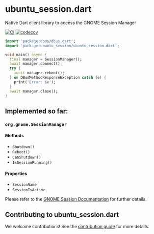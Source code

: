 # ubuntu_session.dart
Native Dart client library to access the GNOME Session Manager

[![CI](https://github.com/canonical/ubuntu_session.dart/workflows/Tests/badge.svg)](https://github.com/canonical/ubuntu_session.dart/actions/workflows/tests.yaml)
[![codecov](https://codecov.io/gh/canonical/ubuntu_session.dart/branch/main/graph/badge.svg)](https://codecov.io/gh/canonical/ubuntu_session.dart)

```dart
import 'package:dbus/dbus.dart';
import 'package:ubuntu_session/ubuntu_session.dart';

void main() async {
  final manager = SessionManager();
  await manager.connect();
  try {
    await manager.reboot();
  } on DBusMethodResponseException catch (e) {
    print('Error: $e');
  }
  await manager.close();
}
```

## Implemented so far:
### `org.gnome.SessionManager`
#### Methods
- `Shutdown()`
- `Reboot()`
- `CanShutdown()`
- `IsSessionRunning()`
#### Properties
- `SessionName`
- `SessionIsActive`

Please refer to the [GNOME Session Documentation](https://lira.no-ip.org:8443/doc/gnome-session/dbus/gnome-session.html) for further details.

## Contributing to ubuntu_session.dart

We welcome contributions! See the [contribution guide](CONTRIBUTING.md) for more details.
